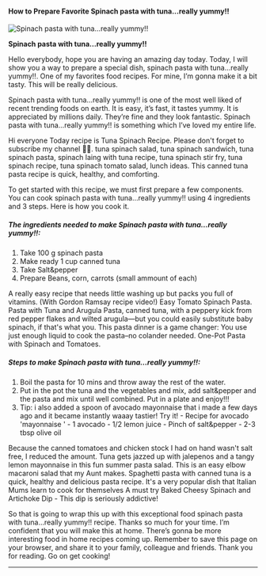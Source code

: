             

#### How to Prepare Favorite Spinach pasta with tuna...really yummy!!

![Spinach pasta with tuna&hellip;really yummy!!](https://img-global.cpcdn.com/recipes/d5d57bec700975c4/751x532cq70/spinach-pasta-with-tunareally-yummy-recipe-main-photo.jpg)

**Spinach pasta with tuna&hellip;really yummy!!**

Hello everybody, hope you are having an amazing day today. Today, I will show you a way to prepare a special dish, spinach pasta with tuna…really yummy!!. One of my favorites food recipes. For mine, I’m gonna make it a bit tasty. This will be really delicious.

Spinach pasta with tuna…really yummy!! is one of the most well liked of recent trending foods on earth. It is easy, it’s fast, it tastes yummy. It is appreciated by millions daily. They’re fine and they look fantastic. Spinach pasta with tuna…really yummy!! is something which I’ve loved my entire life.

Hi everyone Today recipe is Tuna Spinach Recipe. Please don't forget to subscribe my channel 🤗🤗. tuna spinach salad, tuna spinach sandwich, tuna spinach pasta, spinach laing with tuna recipe, tuna spinach stir fry, tuna spinach recipe, tuna spinach tomato salad, lunch ideas. This canned tuna pasta recipe is quick, healthy, and comforting.

To get started with this recipe, we must first prepare a few components. You can cook spinach pasta with tuna…really yummy!! using 4 ingredients and 3 steps. Here is how you cook it.

##### The ingredients needed to make Spinach pasta with tuna…really yummy!!:

1.  Take 100 g spinach pasta
2.  Make ready 1 cup canned tuna
3.  Take Salt&pepper
4.  Prepare Beans, corn, carrots (small ammount of each)

A really easy recipe that needs little washing up but packs you full of vitamins. (With Gordon Ramsay recipe video!) Easy Tomato Spinach Pasta. Pasta with Tuna and Arugula Pasta, canned tuna, with a peppery kick from red pepper flakes and wilted arugula—but you could easily substitute baby spinach, if that's what you. This pasta dinner is a game changer: You use just enough liquid to cook the pasta–no colander needed. One-Pot Pasta with Spinach and Tomatoes.

##### Steps to make Spinach pasta with tuna…really yummy!!:

1.  Boil the pasta for 10 mins and throw away the rest of the water.
2.  Put in the pot the tuna and the vegetables and mix, add salt&pepper and the pasta and mix until well combined. Put in a plate and enjoy!!!
3.  Tip: i also added a spoon of avocado mayonnaise that i made a few days ago and it became instantly waaay tastier! Try it! - Recipe for avocado 'mayonnaise ' - 1 avocado - 1/2 lemon juice - Pinch of salt&pepper - 2-3 tbsp olive oil

Because the canned tomatoes and chicken stock I had on hand wasn't salt free, I reduced the amount. Tuna gets jazzed up with jalepenos and a tangy lemon mayonnaise in this fun summer pasta salad. This is an easy elbow macaroni salad that my Aunt makes. Spaghetti pasta with canned tuna is a quick, healthy and delicious pasta recipe. It's a very popular dish that Italian Mums learn to cook for themselves A must try Baked Cheesy Spinach and Artichoke Dip - This dip is seriously addictive!

So that is going to wrap this up with this exceptional food spinach pasta with tuna…really yummy!! recipe. Thanks so much for your time. I’m confident that you will make this at home. There’s gonna be more interesting food in home recipes coming up. Remember to save this page on your browser, and share it to your family, colleague and friends. Thank you for reading. Go on get cooking!

* * *